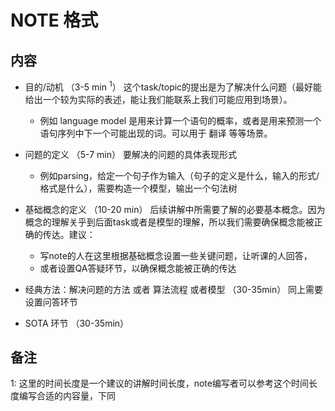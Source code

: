 # NOTE 格式
## 内容
- 目的/动机 （3-5 min <sup>1</sup>）
这个task/topic的提出是为了解决什么问题（最好能给出一个较为实际的表述，能让我们能联系上我们可能应用到场景）。
	- 例如 language model 是用来计算一个语句的概率，或者是用来预测一个语句序列中下一个可能出现的词。可以用于 翻译 等等场景。

- 问题的定义 （5-7 min）
要解决的问题的具体表现形式
	- 例如parsing，给定一个句子作为输入（句子的定义是什么，输入的形式/格式是什么），需要构造一个模型，输出一个句法树

- 基础概念的定义 （10-20 min）
后续讲解中所需要了解的必要基本概念。因为概念的理解关乎到后面task或者是模型的理解，所以我们需要确保概念能被正确的传达。建议：
	- 写note的人在这里根据基础概念设置一些关键问题，让听课的人回答，
	- 或者设置QA答疑环节，以确保概念能被正确的传达

- 经典方法：解决问题的方法 或者 算法流程 或者模型 （30-35min）
同上需要设置问答环节

- SOTA 环节 （30-35min）

## 备注
1: 这里的时间长度是一个建议的讲解时间长度，note编写者可以参考这个时间长度编写合适的内容量，下同
